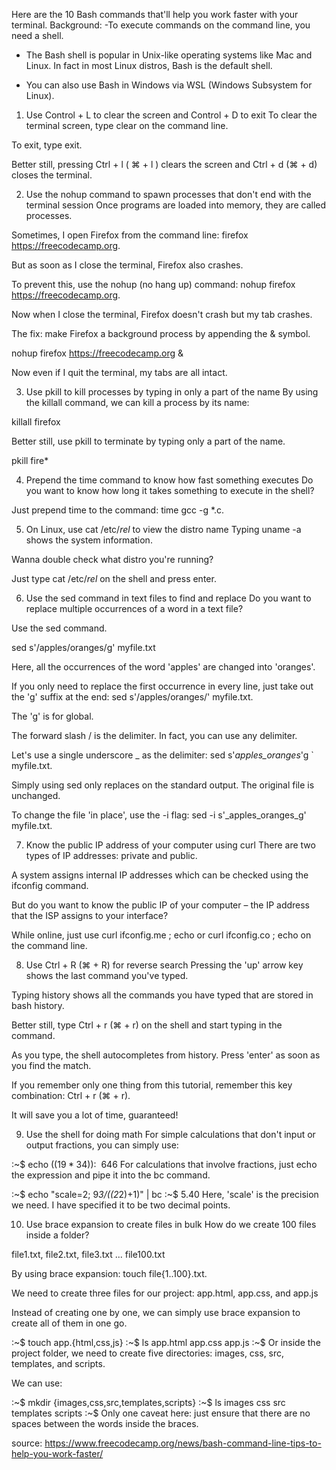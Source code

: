 
Here are the 10 Bash commands that'll help you work faster with your terminal.
Background:
-To execute commands on the command line, you need a shell.

- The Bash shell is popular in Unix-like operating systems like Mac and Linux. In fact in most Linux distros, Bash is the default shell.

- You can also use Bash in Windows via WSL (Windows Subsystem for Linux).

1. Use Control + L to clear the screen and Control + D to exit
To clear the terminal screen, type clear on the command line.

To exit, type exit.

Better still, pressing Ctrl + l ( ⌘ + l ) clears the screen and Ctrl + d (⌘ + d) closes the terminal.

2. Use the nohup command to spawn processes that don't end with the terminal session
Once programs are loaded into memory, they are called processes.

Sometimes, I open Firefox from the command line:
firefox https://freecodecamp.org.

But as soon as I close the terminal, Firefox also crashes.

To prevent this, use the nohup (no hang up) command: nohup firefox https://freecodecamp.org.

Now when I close the terminal, Firefox doesn't crash but my tab crashes.

The fix: make Firefox a background process by appending the & symbol.

nohup firefox https://freecodecamp.org &

Now even if I quit the terminal, my tabs are all intact.

3. Use pkill to kill processes by typing in only a part of the name
By using the killall command, we can kill a process by its name:

killall firefox

Better still, use pkill to terminate by typing only a part of the name.

pkill fire*

4. Prepend the time command to know how fast something executes
Do you want to know how long it takes something to execute in the shell?

Just prepend time to the command: time gcc -g *.c.

5. On Linux, use cat /etc/*rel* to view the distro name
Typing uname -a shows the system information.

Wanna double check what distro you're running?

Just type cat /etc/*rel* on the shell and press enter.

6. Use the sed command in text files to find and replace
Do you want to replace multiple occurrences of a word in a text file?

Use the sed command.

sed s'/apples/oranges/g' myfile.txt

Here, all the occurrences of the word 'apples' are changed into 'oranges'.

If you only need to replace the first occurrence in every line, just take out the 'g' suffix at the end: sed s'/apples/oranges/' myfile.txt.

The 'g' is for global.

The forward slash / is the delimiter. In fact, you can use any delimiter.

Let's use a single underscore _ as the delimiter: sed s'_apples_oranges_'g ` myfile.txt.

Simply using sed only replaces on the standard output. The original file is unchanged.

To change the file 'in place', use the -i flag: sed -i s'_apples_oranges_g' myfile.txt.

7. Know the public IP address of your computer using curl
There are two types of IP addresses: private and public.

A system assigns internal IP addresses which can be checked using the ifconfig command.

But do you want to know the public IP of your computer – the IP address that the ISP assigns to your interface?

While online, just use curl ifconfig.me ; echo  or curl ifconfig.co ; echo on the command line.

8. Use Ctrl + R (⌘ + R) for reverse search
Pressing the 'up' arrow key shows the last command you've typed.

Typing history shows all the commands you have typed that are stored in bash history.

Better still, type Ctrl + r (⌘ + r) on the shell and start typing in the command.

As you type, the shell autocompletes from history. Press 'enter' as soon as you find the match.

If you remember only one thing from this tutorial, remember this key combination: Ctrl + r (⌘ + r).

It will save you a lot of time, guaranteed!

9. Use the shell for doing math
For simple calculations that don't input or output fractions, you can simply use:

:~$ echo $((19*34))
:~$ 646
For calculations that involve fractions, just echo the expression and pipe it into the bc command.

:~$ echo "scale=2; 9*3/((2*2)+1)" | bc
:~$ 5.40
Here, 'scale' is the precision we need. I have specified it to be two decimal points.

10. Use brace expansion to create files in bulk
How do we create 100 files inside a folder?

file1.txt, file2.txt, file3.txt ... file100.txt

By using brace expansion: touch file{1..100}.txt.

We need to create three files for our project: app.html, app.css, and app.js

Instead of creating one by one, we can simply use brace expansion to create all of them in one go.

:~$ touch app.{html,css,js}
:~$ ls
app.html app.css app.js
:~$ 
Or inside the project folder, we need to create five directories: images, css, src, templates, and scripts.

We can use:

:~$   mkdir {images,css,src,templates,scripts}
:~$   ls
images css src templates scripts
:~$ 
Only one caveat here: just ensure that there are no spaces between the words inside the braces.

source: https://www.freecodecamp.org/news/bash-command-line-tips-to-help-you-work-faster/